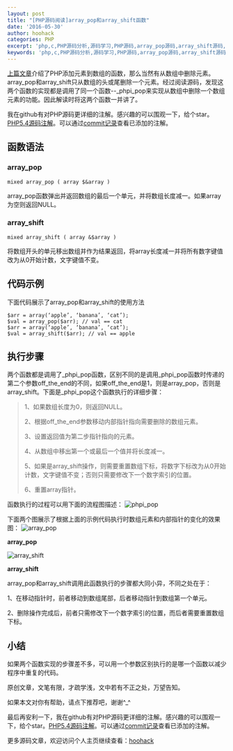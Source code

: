 ```yaml
---
layout: post
title: "[PHP源码阅读]array_pop和array_shift函数"
date: '2016-05-30'
author: hoohack
categories: PHP
excerpt: 'php,c,PHP源码分析,源码学习,PHP源码,array_pop源码,array_shift源码,php array_pop源码,php array_shift源码,php源码阅读,PHP源码阅读'
keywords: 'php,c,PHP源码分析,源码学习,PHP源码,array_pop源码,array_shift源码,php array_pop源码,php array_shift源码,php源码阅读,PHP源码阅读'
---
```


[上篇文章](http://www.hoohack.me/2016/05/27/php-source-code-array-push-array-unshift)介绍了PHP添加元素到数组的函数，那么当然有从数组中删除元素。array_pop和array_shift只从数组的头或尾删除一个元素。经过阅读源码，发现这两个函数的实现都是调用了同一个函数--_phpi_pop来实现从数组中删除一个数组元素的功能。因此解读时将这两个函数一并讲了。

我在github有对PHP源码更详细的注解。感兴趣的可以围观一下，给个star。[PHP5.4源码注解](https://github.com/read-php-src/read-php-src)。可以通过[commit记录](https://github.com/read-php-src/read-php-src/commits/master)查看已添加的注解。

 

## 函数语法

### array_pop

    mixed array_pop ( array $&array )

array_pop函数弹出并返回数组的最后一个单元，并将数组长度减一。如果array为空则返回NULL。

<!--more-->

### array_shift

    mixed array_shift ( array &$array )

将数组开头的单元移出数组并作为结果返回，将array长度减一并将所有数字键值改为从0开始计数，文字键值不变。

## 代码示例

下面代码展示了array_pop和array_shift的使用方法

    $arr = array(‘apple’, ‘banana’, ‘cat’);
    $val = array_pop($arr); // val == cat
    $arr = array(‘apple’, ‘banana’, ‘cat’);
    $val = array_shift($arr); // val == apple

## 执行步骤

两个函数都是调用了_phpi_pop函数，区别不同的是调用_phpi_pop函数时传递的第二个参数off_the_end的不同，如果off_the_end是1，则是array_pop，否则是array_shift。下面是_phpi_pop这个函数执行的详细步骤：

> 1、如果数组长度为0，则返回NULL。
> 
> 2、根据off_the_end参数移动内部指针指向需要删除的数组元素。
> 
> 3、设置返回值为第二步指针指向的元素。
> 
> 4、从数组中移出第一个或最后一个值并将长度减一。
> 
> 5、如果是array_shift操作，则需要重置数组下标，将数字下标改为从0开始计数，文字键值不变；否则只需要修改下一个数字索引的位置。
> 
> 6、重置array指针。

函数执行的过程可以用下面的流程图描述：
![phpi_pop](http://7u2eqw.com1.z0.glb.clouddn.com/phpi_pop.png)


下面两个图展示了根据上面的示例代码执行时数组元素和内部指针的变化的效果图：
![array_pop](http://7u2eqw.com1.z0.glb.clouddn.com/array_pop.png)
           
**array_pop**

![array_shift](http://7u2eqw.com1.z0.glb.clouddn.com/array_shift.png)

**array_shift**

 

array_pop和array_shift调用此函数执行的步骤都大同小异，不同之处在于：

1、在移动指针时，前者移动到数组尾部，后者移动指针到数组第一个单元。

2、删除操作完成后，前者只需修改下一个数字索引的位置，而后者需要重置数组下标。

## 小结

如果两个函数实现的步骤差不多，可以用一个参数区别执行的是哪一个函数以减少程序中重复的代码。

 

原创文章，文笔有限，才疏学浅，文中若有不正之处，万望告知。

如果本文对你有帮助，请点下推荐吧，谢谢^_^

 

最后再安利一下，我在github有对PHP源码更详细的注解。感兴趣的可以围观一下，给个star。[PHP5.4源码注解](https://github.com/read-php-src/read-php-src)。可以通过[commit记录](https://github.com/read-php-src/read-php-src/commits/master)查看已添加的注解。

更多源码文章，欢迎访问个人主页继续查看：[hoohack](http://www.hoohack.me)
